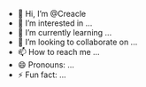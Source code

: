 - 👋 Hi, I’m @Creacle
- 👀 I’m interested in ...
- 🌱 I’m currently learning ...
- 💞️ I’m looking to collaborate on ...
- 📫 How to reach me ...
- 😄 Pronouns: ...
- ⚡ Fun fact: ...

<!---
Creacle/Creacle is a ✨ special ✨ repository because its `README.md` (this file) appears on your GitHub profile.
You can click the Preview link to take a look at your changes.
--->
